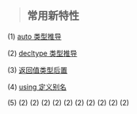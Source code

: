 > ## 常用新特性

(1) [auto 类型推导](https://github.com/chuanchuan11/cplus/tree/main/02c%2B%2B11/01auto)

(2) [decltype 类型推导](https://github.com/chuanchuan11/cplus/tree/main/02c%2B%2B11/02decltype%E7%B1%BB%E5%9E%8B%E6%8E%A8%E5%AF%BC)

(3) [返回值类型后置](https://github.com/chuanchuan11/cplus/tree/main/02c%2B%2B11/03%E8%B7%9F%E8%B8%AA%E8%BF%94%E5%9B%9E%E5%80%BC%E7%B1%BB%E5%9E%8B)

(4) [using 定义别名](https://github.com/chuanchuan11/cplus/tree/main/02c%2B%2B11/04using%E5%AE%9A%E4%B9%89%E5%88%AB%E5%90%8D)

(5) []()
(2) []()
(2) []()
(2) []()
(2) []()
(2) []()
(2) []()
(2) []()
(2) []()
(2) []()
(2) []()


